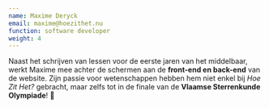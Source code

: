 ```yaml
---
name: Maxime Deryck
email: maxime@hoezithet.nu
function: software developer
weight: 4
---
```


Naast het schrijven van lessen voor de eerste jaren van het middelbaar, werkt
Maxime mee achter de schermen aan de **front-end en back-end** van de website.
Zijn passie voor wetenschappen hebben hem niet enkel bij *Hoe Zit Het?*
gebracht, maar zelfs tot in de finale van de **Vlaamse Sterrenkunde
Olympiade**! 🌠
